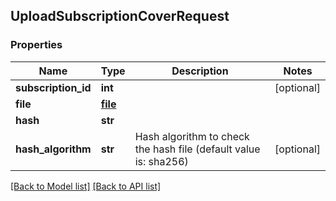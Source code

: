 ## UploadSubscriptionCoverRequest

### Properties
Name | Type | Description | Notes
------------ | ------------- | ------------- | -------------
**subscription_id** | **int** |  | [optional] 
**file** | [**file**](#file) |  | 
**hash** | **str** |  | 
**hash_algorithm** | **str** | Hash algorithm to check the hash file (default value is: sha256) | [optional] 

[[Back to Model list]](#documentation-for-models) [[Back to API list]](#documentation-for-api-endpoints)


